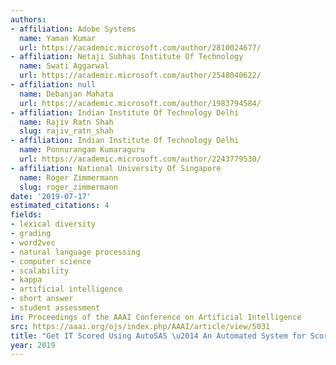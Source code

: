 ```yaml
---
authors:
- affiliation: Adobe Systems
  name: Yaman Kumar
  url: https://academic.microsoft.com/author/2810024677/
- affiliation: Netaji Subhas Institute Of Technology
  name: Swati Aggarwal
  url: https://academic.microsoft.com/author/2548040622/
- affiliation: null
  name: Debanjan Mahata
  url: https://academic.microsoft.com/author/1983794584/
- affiliation: Indian Institute Of Technology Delhi
  name: Rajiv Ratn Shah
  slug: rajiv_ratn_shah
- affiliation: Indian Institute Of Technology Delhi
  name: Ponnurangam Kumaraguru
  url: https://academic.microsoft.com/author/2243779530/
- affiliation: National University Of Singapore
  name: Roger Zimmermann
  slug: roger_zimmermann
date: '2019-07-17'
estimated_citations: 4
fields:
- lexical diversity
- grading
- word2vec
- natural language processing
- computer science
- scalability
- kappa
- artificial intelligence
- short answer
- student assessment
in: Proceedings of the AAAI Conference on Artificial Intelligence
src: https://aaai.org/ojs/index.php/AAAI/article/view/5031
title: "Get IT Scored Using AutoSAS \u2014 An Automated System for Scoring Short Answers"
year: 2019
---
```

